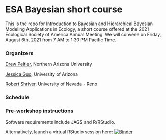 # ESA Bayesian short course
This is the repo for Introduction to Bayesian and Hierarchical Bayesian Modeling Applications in Ecology, a short course offered at the 2021 Ecological Society of America Annual Meeting. We will convene on Friday, August 6th, 2021 from 7 AM to 1:30 PM Pacific Time. 

### Organizers
[Drew Peltier](mailto:dmp334@nau.edu), Northern Arizona University

[Jessica Guo](mailto:jessicaguo@email.arizona.edu), University of Arizona

[Robert Shriver](mailto:rshriver@unr.edu), University of Nevada - Reno

### Schedule

### Pre-workshop instructions
Software requirements include JAGS and R/RStudio. 

Alternatively, launch a virtual RStudio session here:
[![Binder](https://mybinder.org/badge_logo.svg)](https://mybinder.org/v2/gh/jessicaguo/ESA-Bayesian-short-course.git/main?urlpath=rstudio)
